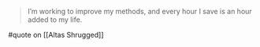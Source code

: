 > I’m working to improve my methods, and every hour I save is an hour added to my life.

#quote  on [[Altas Shrugged]]
